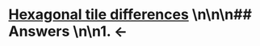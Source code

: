 # [Hexagonal tile differences](https://projecteuler.net/problem=128) \n\n\n## Answers \n\n1. &larr;
